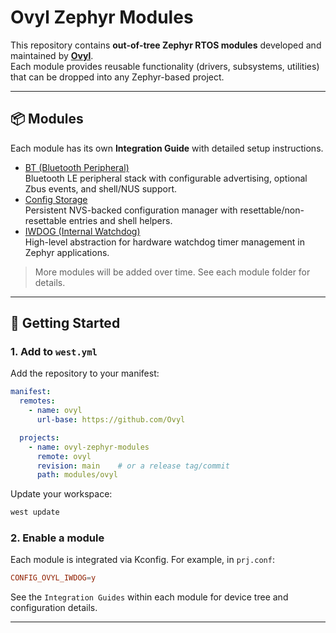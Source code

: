 # Ovyl Zephyr Modules

This repository contains **out-of-tree Zephyr RTOS modules** developed and maintained by **[Ovyl](https://ovyl.io/)**.  
Each module provides reusable functionality (drivers, subsystems, utilities) that can be dropped into any Zephyr-based project.

---

## 📦 Modules

Each module has its own **Integration Guide** with detailed setup instructions.

- [BT (Bluetooth Peripheral)](bt/INTEGRATION.md)  
  Bluetooth LE peripheral stack with configurable advertising, optional Zbus events, and shell/NUS support.
- [Config Storage](config/INTEGRATION.md)  
  Persistent NVS-backed configuration manager with resettable/non-resettable entries and shell helpers.
- [IWDOG (Internal Watchdog)](iwdog/INTEGRATION.md)  
  High-level abstraction for hardware watchdog timer management in Zephyr applications.

> More modules will be added over time. See each module folder for details.

---

## 🚀 Getting Started

### 1. Add to `west.yml`

Add the repository to your manifest:

```yaml
manifest:
  remotes:
    - name: ovyl
      url-base: https://github.com/Ovyl

  projects:
    - name: ovyl-zephyr-modules
      remote: ovyl
      revision: main    # or a release tag/commit
      path: modules/ovyl
```

Update your workspace:

```bash
west update
```

### 2. Enable a module

Each module is integrated via Kconfig. For example, in `prj.conf`:

```conf
CONFIG_OVYL_IWDOG=y
```

See the `Integration Guides` within each module for device tree and configuration details.

---

